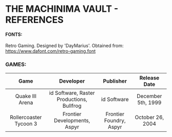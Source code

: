 # THE MACHINIMA VAULT - REFERENCES

#### FONTS:

Retro Gaming. Designed by 'DayMarius'. Obtained from: https://www.dafont.com/retro-gaming.font

### GAMES:

|          Game          |                 Developer                 |        Publisher        |    Release Date    |
| :--------------------: | :---------------------------------------: | :---------------------: | :----------------: |
|    Quake III Arena     | id Software, Raster Productions, Bullfrog |       id Software       | December 5th, 1999 |
| Rollercoaster Tycoon 3 |       Frontier Developments, Aspyr        | Frontier Foundry, Aspyr |  October 26, 2004  |
